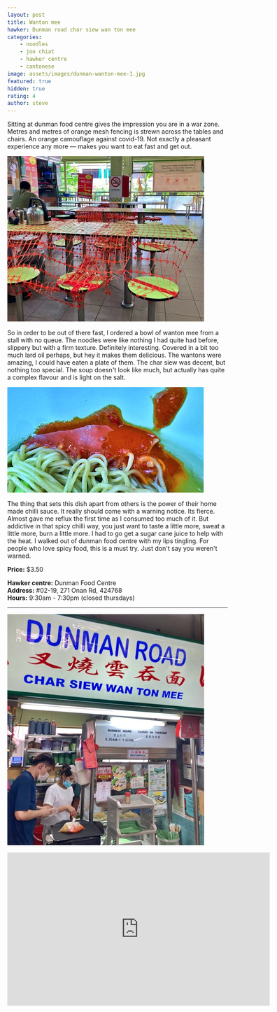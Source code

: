 ```yaml
---
layout: post
title: Wanton mee
hawker: Dunman road char siew wan ton mee 
categories: 
    - noodles
    - joo chiat
    - hawker centre
    - cantonese
image: assets/images/dunman-wanton-mee-1.jpg
featured: true
hidden: true
rating: 4
author: steve
---
```

Sitting at dunman food centre gives the impression you are in a war zone. Metres and metres of orange mesh fencing is strewn across the tables and chairs. An orange camouflage against covid-19. Not exactly a pleasant experience any more — makes you want to eat fast and get out.

![Dunman food centre taped up](/assets/images/dunman-wanton-mee-4.jpg "Dunman food centre taped up")

So in order to be out of there fast, I ordered a bowl of wanton mee from a stall with no queue. The noodles were like nothing I had quite had before, slippery but with a firm texture. Definitely interesting. Covered in a bit too much lard oil perhaps, but hey it makes them delicious. The wantons were amazing, I could have eaten a plate of them. The char siew was decent, but nothing too special. The soup doesn't look like much, but actually has quite a complex flavour and is light on the salt.

![Some spicy chilli sauce](/assets/images/dunman-wanton-mee-2.jpg "Some spicy chilli sauce")

The thing that sets this dish apart from others is the power of their home made chilli sauce. It really should come with a warning notice. Its fierce. Almost gave me reflux the first time as I consumed too much of it. But addictive in that spicy chilli way, you just want to taste a little more, sweat a little more, burn a little more. I had to go get a sugar cane juice to help with the heat. I walked out of dunman food centre with my lips tingling. For people who love spicy food, this is a must try. Just don't say you weren't warned.

**Price:** $3.50  

**Hawker centre:** Dunman Food Centre  
**Address:** #02-19, 271 Onan Rd, 424768  
**Hours:** 9:30am - 7:30pm (closed thursdays)  

***  

![Dunman road char siew wan ton mee](/assets/images/dunman-wanton-mee-3.jpg "Dunman road char siew wan ton mee")

<iframe src="https://www.google.com/maps/embed?pb=!1m14!1m8!1m3!1d15955.106019871637!2d103.9018685!3d1.3093806!3m2!1i1024!2i768!4f13.1!3m3!1m2!1s0x0%3A0x7dd6fd623d8a152c!2sDunman%20Char%20Siew%20Wanton%20Mee!5e0!3m2!1sen!2ssg!4v1630564939006!5m2!1sen!2ssg" width="600" height="350" style="border:0;" allowfullscreen="" loading="lazy"></iframe>